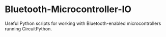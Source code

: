 # Bluetooth-Microcontroller-IO
Useful Python scripts for working with Bluetooth-enabled microcontrollers running CircuitPython.
